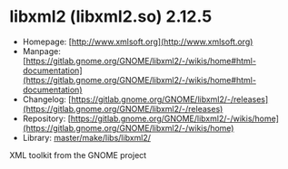 # libxml2 (libxml2.so) 2.12.5
 - Homepage: [http://www.xmlsoft.org](http://www.xmlsoft.org)
 - Manpage: [https://gitlab.gnome.org/GNOME/libxml2/-/wikis/home#html-documentation](https://gitlab.gnome.org/GNOME/libxml2/-/wikis/home#html-documentation)
 - Changelog: [https://gitlab.gnome.org/GNOME/libxml2/-/releases](https://gitlab.gnome.org/GNOME/libxml2/-/releases)
 - Repository: [https://gitlab.gnome.org/GNOME/libxml2/-/wikis/home](https://gitlab.gnome.org/GNOME/libxml2/-/wikis/home)
 - Library: [master/make/libs/libxml2/](https://github.com/Freetz-NG/freetz-ng/tree/master/make/libs/libxml2/)

XML toolkit from the GNOME project
